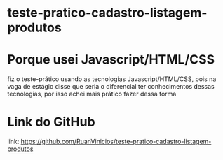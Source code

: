 # teste-pratico-cadastro-listagem-produtos

# Porque usei Javascript/HTML/CSS

fiz o teste-prático usando as tecnologias Javascript/HTML/CSS, pois na vaga de estágio disse que seria o diferencial ter conhecimentos dessas tecnologias, por isso achei mais prático fazer dessa forma 

# Link do GitHub

link: https://github.com/RuanVinicios/teste-pratico-cadastro-listagem-produtos
